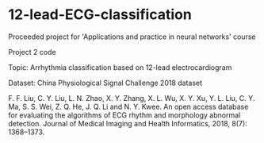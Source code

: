 # 12-lead-ECG-classification
Proceeded project for 'Applications and practice in neural networks' course

Project 2 code

Topic: Arrhythmia classification based on 12-lead electrocardiogram

Dataset: China Physiological Signal Challenge 2018 dataset

F. F. Liu, C. Y. Liu, L. N. Zhao, X. Y. Zhang, X. L. Wu, X. Y. Xu, Y. L. Liu, C. Y. Ma, S. S. Wei, Z. Q. He, J. Q. Li and N. Y. Kwee. 
An open access database for evaluating the algorithms of ECG rhythm and morphology abnormal detection. Journal of Medical Imaging and Health Informatics, 2018, 8(7): 1368–1373.
